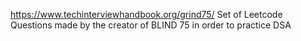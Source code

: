 https://www.techinterviewhandbook.org/grind75/
Set of Leetcode Questions made by the creator of BLIND 75 in order to practice DSA

